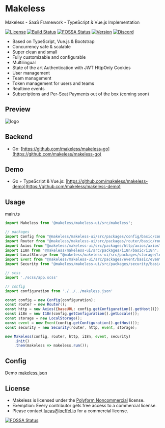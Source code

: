 # Makeless

Makeless - SaaS Framework - TypeScript & Vue.js Implementation

[![License](https://img.shields.io/badge/license-polyform:noncommercial-blue)](https://polyformproject.org/licenses/noncommercial/1.0.0/)
[![Build Status](https://ci.loeffel.io/api/badges/makeless/makeless-ui/status.svg)](https://ci.loeffel.io/makeless/makeless-ui)
[![FOSSA Status](https://app.fossa.com/api/projects/git%2Bgithub.com%2Fmakeless%2Fmakeless-ui.svg?type=shield)](https://app.fossa.com/projects/git%2Bgithub.com%2Fmakeless%2Fmakeless-ui?ref=badge_shield)
<a href="https://www.npmjs.com/package/@makeless/makeless-ui"><img src="https://img.shields.io/npm/v/@makeless/makeless-ui.svg?sanitize=true" alt="Version"></a>
[![Discord](https://img.shields.io/discord/775684445314744341?label=discord)](https://discord.gg/K7Une7gndt) 

- Based on TypeScript, Vue.js & Bootstrap
- Concurrency safe & scalable
- Super clean and small
- Fully customizable and configurable
- Multilingual
- State of the art Authentication with JWT HttpOnly Cookies
- User management
- Team management
- Token management for users and teams
- Realtime events
- Subscriptions and Per-Seat Payments out of the box (coming soon)

## Preview

<img src="https://raw.githubusercontent.com/makeless/makeless-ui/master/preview.png" alt="logo">

## Backend

- Go: [https://github.com/makeless/makeless-go](https://github.com/makeless/makeless-go)

## Demo

- Go + TypeScript & Vue.js: [https://github.com/makeless/makeless-demo](https://github.com/makeless/makeless-demo)

## Usage

main.ts

```javascript
import Makeless from '@makeless/makeless-ui/src/makeless';

// packages
import Config from "@makeless/makeless-ui/src/packages/config/basic/config";
import Router from "@makeless/makeless-ui/src/packages/router/basic/router";
import Axios from "@makeless/makeless-ui/src/packages/http/axios/axios";
import I18n from "@makeless/makeless-ui/src/packages/i18n/basic/i18n";
import LocalStorage from "@makeless/makeless-ui/src/packages/storage/local-storage/local-storage";
import Event from "@makeless/makeless-ui/src/packages/event/basic/event";
import Security from "@makeless/makeless-ui/src/packages/security/basic/security";

// scss
import './scss/app.scss'

// config
import configuration from './../../makeless.json'

const config = new Config(configuration);
const router = new Router();
const http = new Axios({baseURL: config.getConfiguration().getHost()});
const i18n = new I18n(config.getConfiguration().getLocale());
const storage = new LocalStorage();
const event = new Event(config.getConfiguration().getHost());
const security = new Security(router, http, event, storage);

new Makeless(config, router, http, i18n, event, security)
    .init()
    .then(makeless => makeless.run());
```

## Config

Demo [makeless.json](https://github.com/makeless/makeless-demo/blob/master/makeless.json)

## License

- Makeless is licensed under the [Polyform Noncommercial](https://polyformproject.org/licenses/noncommercial/1.0.0/) license.  
- Exemption: Every contributor gets free access to a commercial license.  
- Please contact lucas@loeffel.io for a commercial license.

[![FOSSA Status](https://app.fossa.com/api/projects/git%2Bgithub.com%2Fmakeless%2Fmakeless-ui.svg?type=large)](https://app.fossa.com/projects/git%2Bgithub.com%2Fmakeless%2Fmakeless-ui?ref=badge_large)